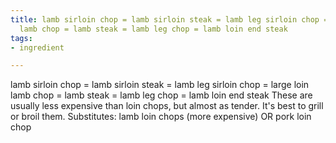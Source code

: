 ```yaml
---
title: lamb sirloin chop = lamb sirloin steak = lamb leg sirloin chop = large loin
  lamb chop = lamb steak = lamb leg chop = lamb loin end steak
tags:
- ingredient

---
```

lamb sirloin chop = lamb sirloin steak = lamb leg sirloin chop = large loin lamb chop = lamb steak = lamb leg chop = lamb loin end steak These are usually less expensive than loin chops, but almost as tender. It's best to grill or broil them. Substitutes: lamb loin chops (more expensive) OR pork loin chop

